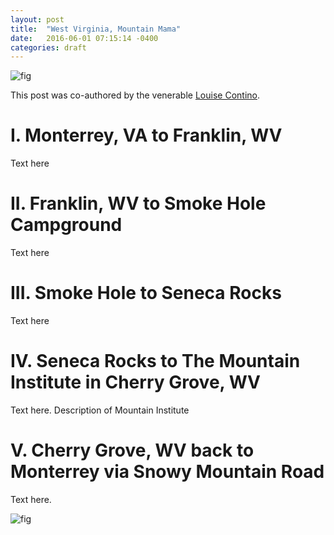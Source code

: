 ```yaml
---
layout: post
title:  "West Virginia, Mountain Mama"
date:   2016-06-01 07:15:14 -0400
categories: draft
---
```


![fig](https://scontent-lga3-1.xx.fbcdn.net/v/l/t1.0-9/13307299_10102542114514000_5256498304738174800_n.jpg?oh=edfe6996bc03e3016b706dab910ace73&oe=57E307C4)

This post was co-authored by the venerable [Louise Contino](http://www.picturingwanteete.com/).

# I. Monterrey, VA to Franklin, WV

Text here

# II. Franklin, WV to Smoke Hole Campground

Text here

# III. Smoke Hole to Seneca Rocks

Text here

# IV. Seneca Rocks to The Mountain Institute in Cherry Grove, WV

Text here. Description of Mountain Institute

# V. Cherry Grove, WV back to Monterrey via Snowy Mountain Road

Text here.

![fig](http://www.ezilon.com/maps/images/usa/west_virginia_simple.gif)

